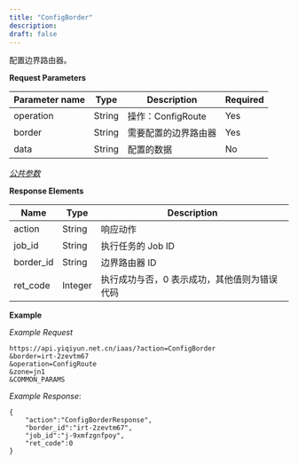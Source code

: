 ```yaml
---
title: "ConfigBorder"
description: 
draft: false
---
```




配置边界路由器。


**Request Parameters**

| Parameter name | Type | Description | Required |
| --- | --- | --- | --- |
| operation | String | 操作：ConfigRoute | Yes |
| border | String | 需要配置的边界路由器 | Yes |
| data | String | 配置的数据 | No |

[_公共参数_](../../../parameters/)

**Response Elements**

| Name | Type | Description |
| --- | --- | --- |
| action | String | 响应动作 |
| job_id | String | 执行任务的 Job ID |
| border_id | String | 边界路由器 ID |
| ret_code | Integer | 执行成功与否，0 表示成功，其他值则为错误代码 |

**Example**

_Example Request_

```
https://api.yiqiyun.net.cn/iaas/?action=ConfigBorder
&border=irt-2zevtm67
&operation=ConfigRoute
&zone=jn1
&COMMON_PARAMS
```

_Example Response_:

```
{
    "action":"ConfigBorderResponse",
    "border_id":"irt-2zevtm67",
    "job_id":"j-9xmfzgnfpoy",
    "ret_code":0
}
```

